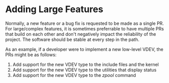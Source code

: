 # Adding Large Features

Normally, a new feature or a bug fix is requested to be made as a single PR.  For large/complex features, it is sometimes preferrable to have multiple PRs that build on each other and don't negatively impact the reliability of the project.  The software should be stable at every step in the path.

As an example, if a developer were to implement a new low-level VDEV, the PRs might be as follows:
1.  Add support for the new VDEV type to the include files and the kernel
1.  Add support for the new VDEV type to the utilities that display status
1.  Add support for the new VDEV type to the *zpool* command
